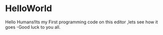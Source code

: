 # HelloWorld
Hello Humans!Its my First programming code on this editor ,lets see how it goes -Good luck to you all.
